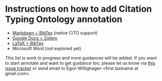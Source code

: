 # Instructions on how to add Citation Typing Ontology annotation

* [Markdown + BibTex](cito-guidelines/markdown.md) (native CiTO support)
* [Google Docs + Zotero](https://docs.google.com/document/d/1_384jZzNisNKpAERzrpJhxcjs_cPgaQFXa-5_QFaxkg/edit?usp=sharing)
* [LaTeX + BibTex](cito-guidelines/latex.md)
* Microsoft Word (not explored yet)

This list is work in progress and more guidances will be added. If you want to start annotate and want to get
guidance too, please let us know via [this issue tracker](https://github.com/jcheminform/jcheminform-author-guidelines/issues)
or send email to Egon Willighagen <first.lastname at gmail.com>.

